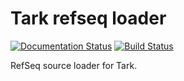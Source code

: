 # Tark refseq loader

[![Documentation Status](https://readthedocs.org/projects/template-python/badge/?version=latest)](http://template-python.readthedocs.io/en/latest/?badge=latest) [![Build Status](https://travis-ci.org/Ensembl/templat-python.svg?branch=master)](https://travis-ci.org/Ensembl/template-python)

RefSeq source loader for Tark.

